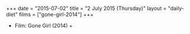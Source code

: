 +++
date = "2015-07-02"
title = "2 July 2015 (Thursday)"
layout = "daily-diet"
films = ["gone-girl-2014"]
+++


* Film: Gone Girl (2014) +